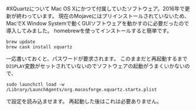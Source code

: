 #XQuartzについて
Mac OS Xにかつて付属していたソフトウェア。2016年で更新が終わっています。
現在のMojaveにはプリインストールされていないため、
MacでX Window Systemで動くGUIソフトウェアを動かすのに必要だったので導入してみました。
homebrewを使ってインストールすると簡単です。

```
brew update
brew cask install xquartz
```
一応書いておくと、パスワードが要求されます。
このままだと再起動するまで`DISPLAY`変数がセットされていないのでソフトウェアの起動がうまくいかないので、

```
sudo launchctl load -w /Library/LaunchAgents/org.macosforge.xquartz.startx.plist
```
で設定を読み込ませます。
再起動した後はこれは必要ありません。

